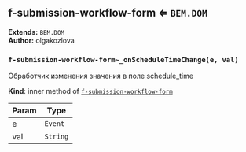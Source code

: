 <a name="module_f-submission-workflow-form"></a>

## f-submission-workflow-form ⇐ <code>BEM.DOM</code>
**Extends:** <code>BEM.DOM</code>  
**Author:** olgakozlova  
<a name="module_f-submission-workflow-form.._onScheduleTimeChange"></a>

### `f-submission-workflow-form~_onScheduleTimeChange(e, val)`
Обработчик изменения значения в поле schedule_time

**Kind**: inner method of <code>[f-submission-workflow-form](#module_f-submission-workflow-form)</code>  

| Param | Type |
| --- | --- |
| e | <code>Event</code> | 
| val | <code>String</code> | 


